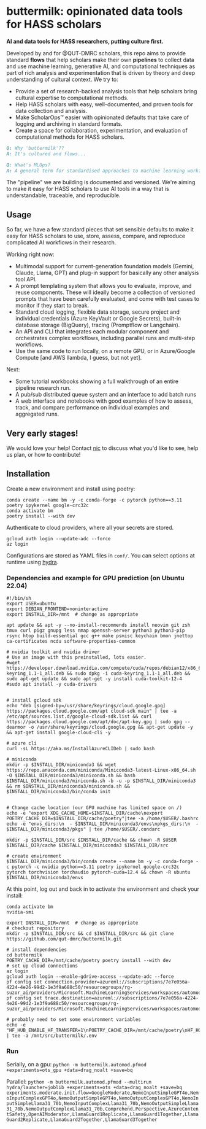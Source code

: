 # buttermilk: opinionated data tools for HASS scholars

**AI and data tools for HASS researchers, putting culture first.**

Developed by and for @QUT-DMRC scholars, this repo aims to provide standard **flows** that help scholars make their own **pipelines** to collect data and use machine learning, generative AI, and computational techniques as part of rich analysis and experimentation that is driven by theory and deep understanding of cultural context. We try to:

* Provide a set of research-backed analysis tools that help scholars bring cultural expertise to computational methods.
* Help HASS scholars with easy, well-documented, and proven tools for data collection and analysis.
* Make ScholarOps™ easier with opinionated defaults that take care of logging and archiving in standard formats.
* Create a space for collaboration, experimentation, and evaluation of computational methods for HASS scholars.

```md
Q: Why 'buttermilk'??
A: It's cultured and flows...
```

```md
Q: What's MLOps?
A: A general term for standardised approaches to machine learning workflows that helps you organize your project, collaborate, iteratively improve your analysis and track versioned changes, monitor onging performance, reproduce experiments, and verify and compare results. 
```

The "pipeline" we are building is documented and versioned. We're aiming to make it easy for HASS scholars to use AI tools in a way that is understandable, traceable, and reproducible.

## Usage

So far, we have a few standard pieces that set sensible defaults to make it easy for HASS scholars to use, store, assess, compare, and reproduce complicated AI workflows in their research. 

Working right now:

* Multimodal support for current-generation foundation models (Gemini, Claude, Llama, GPT) and plug-in support for basically any other analysis tool API.
* A prompt templating system that allows you to evaluate, improve, and reuse components. These will ideally become a collection of versioned prompts that have been carefully evaluated, and come with test cases to monitor if they start to break.
* Standard cloud logging, flexible data storage, secure project and individual credentials (Azure KeyVault or Google Secrets), built-in database storage (BigQuery), tracing (Promptflow or Langchain).
* An API and CLI that integrates each modular component and orchestrates complex workflows, including parallel runs and multi-step workflows.
* Use the same code to run locally, on a remote GPU, or in Azure/Google Compute [and AWS llambda, I guess, but not yet].

Next:

* Some tutorial workbooks showing a full walkthrough of an entire pipeline research run.
* A pub/sub distributed queue system and an interface to add batch runs
* A web interface and notebooks with good examples of how to assess, track, and compare performance on individual examples and aggregated runs.

## Very early stages!

We would love your help! Contact [nic](mailto:n.suzor@qut.edu.au) to discuss what you'd like to see, help us plan, or how to contribute!

## Installation

Create a new environment and install using poetry:

```shell
conda create --name bm -y -c conda-forge -c pytorch python==3.11 poetry ipykernel google-crc32c
conda activate bm
poetry install --with dev
```

Authenticate to cloud providers, where all your secrets are stored.

```shell
gcloud auth login --update-adc --force
az login
```

Configurations are stored as YAML files in `conf/`. You can select options at runtime using [hydra](https://hydra.cc).

### Dependencies and example for GPU prediction (on Ubuntu 22.04)

```shell
#!/bin/sh
export USER=ubuntu
export DEBIAN_FRONTEND=noninteractive
export INSTALL_DIR=/mnt  # change as appropriate

apt update && apt -y --no-install-recommends install neovim git zsh tmux curl pigz gnupg less nmap openssh-server python3 python3-pip rsync htop build-essential gcc g++ make psmisc keychain bmon jnettop ca-certificates ncdu software-properties-common

# nvidia toolkit and nvidia driver
# Use an image with this preinstalled, lots easier.
#wget https://developer.download.nvidia.com/compute/cuda/repos/debian12/x86_64/cuda-keyring_1.1-1_all.deb && sudo dpkg -i cuda-keyring_1.1-1_all.deb && sudo apt-get update && sudo apt-get -y install cuda-toolkit-12-4
#sudo apt install -y cuda-drivers


# install gcloud sdk
echo "deb [signed-by=/usr/share/keyrings/cloud.google.gpg] https://packages.cloud.google.com/apt cloud-sdk main" | tee -a /etc/apt/sources.list.d/google-cloud-sdk.list && curl https://packages.cloud.google.com/apt/doc/apt-key.gpg | sudo gpg --dearmor -o /usr/share/keyrings/cloud.google.gpg && apt-get update -y && apt-get install google-cloud-cli -y

# azure cli
curl -sL https://aka.ms/InstallAzureCLIDeb | sudo bash

# miniconda
mkdir -p $INSTALL_DIR/miniconda3 && wget https://repo.anaconda.com/miniconda/Miniconda3-latest-Linux-x86_64.sh -O $INSTALL_DIR/miniconda3/miniconda.sh && bash $INSTALL_DIR/miniconda3/miniconda.sh -b -u -p $INSTALL_DIR/miniconda3 && rm $INSTALL_DIR/miniconda3/miniconda.sh && $INSTALL_DIR/miniconda3/bin/conda init


# Change cache location (our GPU machine has limited space on /)
echo -e "export XDG_CACHE_HOME=$INSTALL_DIR/cache\nexport POETRY_CACHE_DIR=$INSTALL_DIR/cache/poetry"|tee -a /home/$USER/.bashrc
echo -e "envs_dirs:\n  - $INSTALL_DIR/miniconda3/envs\npkgs_dirs:\n  - $INSTALL_DIR/miniconda3/pkgs" | tee /home/$USER/.condarc

mkdir -p $INSTALL_DIR/src $INSTALL_DIR/cache && chown -R $USER $INSTALL_DIR/cache $INSTALL_DIR/miniconda3 $INSTALL_DIR/src

# create environment
$INSTALL_DIR/miniconda3/bin/conda create --name bm -y -c conda-forge -c pytorch -c nvidia python==3.11 poetry ipykernel google-crc32c pytorch torchvision torchaudio pytorch-cuda=12.4 && chown -R ubuntu $INSTALL_DIR/miniconda3/envs
```

At this point, log out and back in to activate the environment and check your install:

```shell
conda activate bm
nvidia-smi

export INSTALL_DIR=/mnt  # change as appropriate
# checkout repository
mkdir -p $INSTALL_DIR/src && cd $INSTALL_DIR/src && git clone https://github.com/qut-dmrc/buttermilk.git

# install dependencies
cd buttermilk
POETRY_CACHE_DIR=/mnt/cache/poetry poetry install --with dev
# set up cloud connections
az login
gcloud auth login --enable-gdrive-access --update-adc --force
pf config set connection.provider=azureml://subscriptions/7e7e056a-4224-4e26-99d2-1e3f9a688c50/resourcegroups/rg-suzor_ai/providers/Microsoft.MachineLearningServices/workspaces/automod
pf config set trace.destination=azureml://subscriptions/7e7e056a-4224-4e26-99d2-1e3f9a688c50/resourcegroups/rg-suzor_ai/providers/Microsoft.MachineLearningServices/workspaces/automod

# probably need to set some environment variables
echo -e "HF_HUB_ENABLE_HF_TRANSFER=1\nPOETRY_CACHE_DIR=/mnt/cache/poetry\nHF_HOME=/mnt/cache/hf\nPF_WORKER_COUNT=24\nPF_BATCH_METHOD=fork" | tee -a /mnt/src/buttermilk/.env
```

### Run

Serially, on a gpu:
`python -m buttermilk.automod.pfmod +experiments=ots_gpu +data=drag_noalt +save=bq`

Parallel:
`python -m buttermilk.automod.pfmod --multirun hydra/launcher=joblib +experiments=ots +data=drag_noalt +save=bq experiments.moderate.init.flow=GoogleModerate,NemoInputSimpleGPT4o,NemoInputComplexGPT4o,NemoOutputSimpleGPT4o,NemoOutputComplexGPT4o,NemoInputSimpleLlama31_70b,NemoInputComplexLlama31_70b,NemoOutputSimpleLlama31_70b,NemoOutputComplexLlama31_70b,Comprehend,Perspective,AzureContentSafety,OpenAIModerator,LlamaGuard1Replicate,LlamaGuard1Together,LlamaGuard2Replicate,LlamaGuard2Together,LlamaGuard3Together`